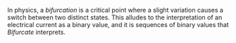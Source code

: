 In physics, a _bifurcation_ is a critical point where a slight variation causes
a switch between two distinct states. This alludes to the interpretation of an
electrical current as a binary value, and it is sequences of binary values that
_Bifurcate_ interprets.

